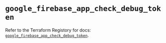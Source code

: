 # `google_firebase_app_check_debug_token`

Refer to the Terraform Registory for docs: [`google_firebase_app_check_debug_token`](https://registry.terraform.io/providers/hashicorp/google/5.26.0/docs/resources/firebase_app_check_debug_token).
